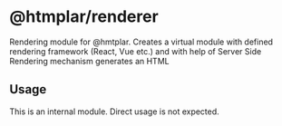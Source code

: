 # @htmplar/renderer

Rendering module for @hmtplar. Creates a virtual module with defined rendering framework (React, Vue etc.) and with help of Server Side Rendering mechanism generates an HTML

## Usage
This is an internal module. Direct usage is not expected.